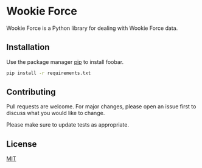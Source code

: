 # Wookie Force

Wookie Force is a Python library for dealing with Wookie Force data.

## Installation

Use the package manager [pip](https://pip.pypa.io/en/stable/) to install foobar.

```bash
pip install -r requirements.txt
```


## Contributing
Pull requests are welcome. For major changes, please open an issue first to discuss what you would like to change.

Please make sure to update tests as appropriate.

## License
[MIT](https://choosealicense.com/licenses/mit/)
